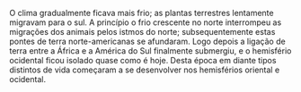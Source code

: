 ﻿O clima gradualmente ficava mais frio; as plantas terrestres lentamente migravam para o sul. A princípio o frio crescente no norte interrompeu as migrações dos animais pelos istmos do norte; subsequentemente estas pontes de terra norte-americanas se afundaram. Logo depois a ligação de terra entre a África e a América do Sul finalmente submergiu, e o hemisfério ocidental ficou isolado quase como é hoje. Desta época em diante tipos distintos de vida começaram a se desenvolver nos hemisférios oriental e ocidental.